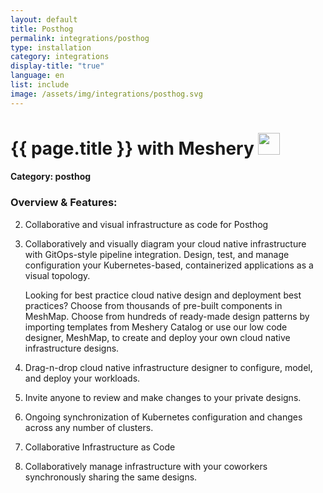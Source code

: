 ```yaml
---
layout: default
title: Posthog
permalink: integrations/posthog
type: installation
category: integrations
display-title: "true"
language: en
list: include
image: /assets/img/integrations/posthog.svg
---
```


<h1>{{ page.title }} with Meshery <img src="{{ page.image }}" style="width: 35px; height: 35px;" /></h1>


#### Category: posthog

### Overview & Features:
2. Collaborative and visual infrastructure as code for Posthog

4. 
    Collaboratively and visually diagram your cloud native infrastructure with GitOps-style pipeline integration. Design, test, and manage configuration your Kubernetes-based, containerized applications as a visual topology.



    Looking for best practice cloud native design and deployment best practices? Choose from thousands of pre-built components in MeshMap. Choose from hundreds of ready-made design patterns by importing templates from Meshery Catalog or use our low code designer, MeshMap, to create and deploy your own cloud native infrastructure designs.



5. Drag-n-drop cloud native infrastructure designer to configure, model, and deploy your workloads.

6. Invite anyone to review and make changes to your private designs.

7. Ongoing synchronization of Kubernetes configuration and changes across any number of clusters.

8. Collaborative Infrastructure as Code

9. Collaboratively manage infrastructure with your coworkers synchronously sharing the same designs.

